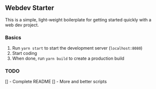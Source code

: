 ## Webdev Starter

This is a simple, light-weight boilerplate for getting started quickly with a web dev project.

### Basics

1. Run `yarn start` to start the development server (`localhost:8080`)
2. Start coding
3. When done, run `yarn build` to create a production build 

### TODO

[] - Complete README
[] - More and better scripts
